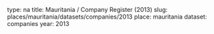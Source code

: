 type: na
title: Mauritania / Company Register (2013)
slug: places/mauritania/datasets/companies/2013
place: mauritania
dataset: companies
year: 2013
